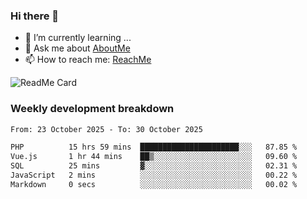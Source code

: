 ### Hi there 👋

- 🌱 I’m currently learning ...
- 💬 Ask me about [AboutMe](https://www.itzcy.com/about)
- 📫 How to reach me: [ReachMe](https://www.itzcy.com/about)

![ReadMe Card](https://github-readme-stats-ten-gilt.vercel.app/api?username=SuperChenYun&show_icons=true&title_color=fff&icon_color=79ff97&text_color=9f9f9f&bg_color=151515&hide_border=true)

### Weekly development breakdown
<!--START_SECTION:waka-->

```txt
From: 23 October 2025 - To: 30 October 2025

PHP          15 hrs 59 mins  ██████████████████████░░░   87.85 %
Vue.js       1 hr 44 mins    ██▒░░░░░░░░░░░░░░░░░░░░░░   09.60 %
SQL          25 mins         ▓░░░░░░░░░░░░░░░░░░░░░░░░   02.31 %
JavaScript   2 mins          ░░░░░░░░░░░░░░░░░░░░░░░░░   00.22 %
Markdown     0 secs          ░░░░░░░░░░░░░░░░░░░░░░░░░   00.02 %
```

<!--END_SECTION:waka-->

